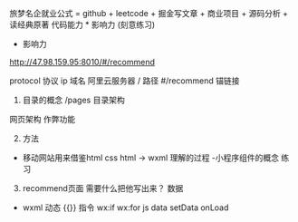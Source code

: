 旅梦名企就业公式 = github + leetcode + 掘金写文章 + 商业项目 + 源码分析 + 读经典原著
  代码能力 * 影响力 (刻意练习)
- 影响力


http://47.98.159.95:8010/#/recommend

protocol 协议
ip 域名 阿里云服务器
/ 路径
#/recommend  锚链接


1. 目录的概念
/pages
目录架构

网页架构
作弊功能

2. 方法
  - 移动网站用来借鉴html css
    html -> wxml 理解的过程
    -小程序组件的概念 练习

3. recommend页面
  需要什么把他写出来？  数据
  - wxml
    动态 {{}}
    指令  wx:if  wx:for
    js  data  setData  onLoad